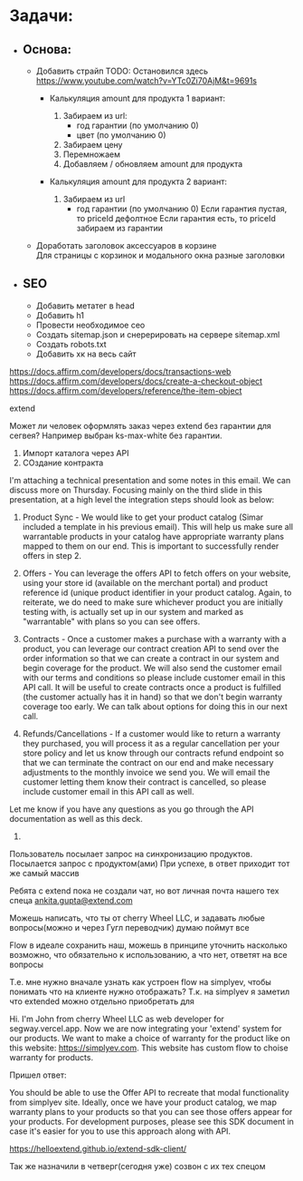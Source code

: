 # Задачи:
- ## Основа:
  - Добавить страйп
    TODO: Остановился здесь https://www.youtube.com/watch?v=YTc0Zi70AjM&t=9691s

    - Калькуляция amount для продукта 1 вариант:
      1. Забираем из url:     
          * год гарантии (по умолчанию 0)
          * цвет (по умолчанию 0)
      2. Забираем цену
      3. Перемножаем
      4. Добавляем / обновляем amount для продукта

    - Калькуляция amount для продукта 2 вариант:
      1. Забираем из url    
          * год гарантии (по умолчанию 0)
          Если гарантия пустая, то priceId дефолтное
          Если гарантия есть, то priceId забираем из гарантии

  - Доработать заголовок аксессуаров в корзине    
    Для страницы с корзинок и модального окна разные заголовки

- ## SEO
  - Добавить метатег в head
  - Добавить h1
  - Провести необходимое сео
  - Создать sitemap.json и снерерировать на сервере sitemap.xml
  - Создать robots.txt
  - Добавить хк на весь сайт
  
https://docs.affirm.com/developers/docs/transactions-web
https://docs.affirm.com/developers/docs/create-a-checkout-object
https://docs.affirm.com/developers/reference/the-item-object

extend

Может ли человек оформлять заказ через extend без гарантии для сегвея? Например выбран ks-max-white без гарантии.


1. Импорт каталога через API
2. СОздание контракта


I'm attaching a technical presentation and some notes in this email. We can discuss more on Thursday. Focusing mainly on the third slide in this presentation, at a high level the integration steps should look as below:

1) Product Sync - We would like to get your product catalog (Simar included a template in his previous email). This will help us make sure all warrantable products in your catalog have appropriate warranty plans mapped to them on our end. This is important to successfully render offers in step 2. 

2) Offers - You can leverage the offers API to fetch offers on your website, using your store id (available on the merchant portal) and product reference id (unique product identifier in your product catalog. Again, to reiterate, we do need to make sure whichever product you are initially testing with, is actually set up in our system and marked as "warrantable" with plans so you can see offers.
3) Contracts - Once a customer makes a purchase with a warranty with a product, you can leverage our contract creation API to send over the order information so that we can create a contract in our system and begin coverage for the product. We will also send the customer email with our terms and conditions so please include customer email in this API call. It will be useful to create contracts once a product is fulfilled (the customer actually has it in hand) so that we don't begin warranty coverage too early. We can talk about options for doing this in our next call. 

4) Refunds/Cancellations - If a customer would like to return a warranty they purchased, you will process it as a regular cancellation per your store policy and let us know through our contracts refund endpoint so that we can terminate the contract on our end and make necessary adjustments to the monthly invoice we send you. We will email the customer letting them know their contract is cancelled, so please include customer email in this API call as well.

Let me know if you have any questions as you go through the API documentation as well as this deck.

1. 
Пользователь посылает запрос на синхронизацию продуктов.
Посылается запрос с продуктом(ами)
При успехе, в ответ приходит тот же самый массив

Ребята с extend пока не создали чат, но вот личная почта нашего тех спеца ankita.gupta@extend.com

Можешь написать, что ты от cherry Wheel LLC, и задавать любые вопросы(можно и через Гугл переводчик) думаю поймут все

Flow в идеале сохранить наш, можешь в принципе уточнить насколько возможно, что обязательно к использованию, а что нет, ответят на все вопросы

Т.е. мне нужно вначале узнать как устроен flow на simplyev, чтобы понимать что на клиенте нужно отображать? Т.к. на simplyev я заметил что extended можно отдельно приобретать для 

Hi. I'm John from cherry Wheel LLC as web developer for segway.vercel.app. Now we are now integrating your  'extend' system for our products. We want to make a choice of warranty for the product like on this website: https://simplyev.com. This website has custom flow to choise warranty for products.

Пришел ответ:

You should be able to use the Offer API to recreate that modal functionality from simplyev site. Ideally, once we have your product catalog, we map warranty plans to your products so that you can see those offers appear for your products. For development purposes, please see this SDK document in case it's easier for you to use this approach along with API.

https://helloextend.github.io/extend-sdk-client/

Так же назначили в четверг(сегодня уже) созвон с их тех спецом